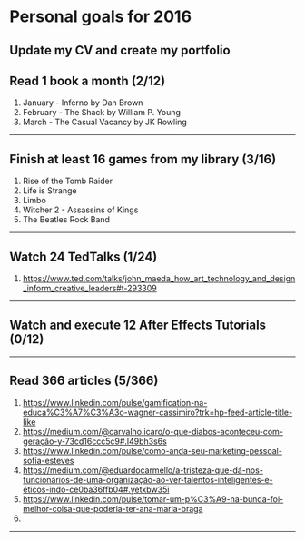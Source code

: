 # Personal goals for 2016

## Update my CV and create my portfolio

## Read 1 book a month (2/12)
1. January - Inferno by Dan Brown
2. February - The Shack by William P. Young
3. March - The Casual Vacancy by JK Rowling

-------------------

## Finish at least 16 games from my library (3/16)
1. Rise of the Tomb Raider
2. Life is Strange
3. Limbo
4. Witcher 2 - Assassins of Kings
5. The Beatles Rock Band


-------------------

## Watch 24 TedTalks (1/24)
1. https://www.ted.com/talks/john_maeda_how_art_technology_and_design_inform_creative_leaders#t-293309

-------------------

## Watch and execute 12 After Effects Tutorials (0/12)

-------------------

## Read 366 articles (5/366)
1. https://www.linkedin.com/pulse/gamification-na-educa%C3%A7%C3%A3o-wagner-cassimiro?trk=hp-feed-article-title-like
2. https://medium.com/@carvalho.icaro/o-que-diabos-aconteceu-com-geração-y-73cd16ccc5c9#.l49bh3s6s
3. https://www.linkedin.com/pulse/como-anda-seu-marketing-pessoal-sofia-esteves
4. https://medium.com/@eduardocarmello/a-tristeza-que-dá-nos-funcionários-de-uma-organização-ao-ver-talentos-inteligentes-e-éticos-indo-ce0ba36ffb04#.yetxbw35i
5. https://www.linkedin.com/pulse/tomar-um-p%C3%A9-na-bunda-foi-melhor-coisa-que-poderia-ter-ana-maria-braga
6. 

-------------------

